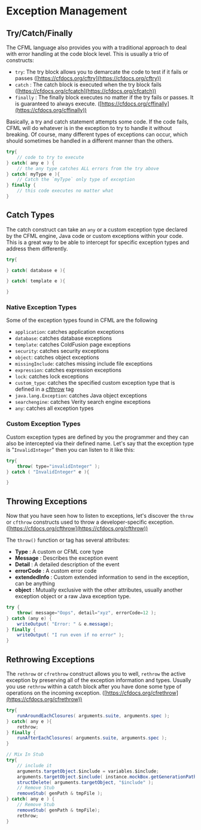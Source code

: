 # Exception Management

## Try/Catch/Finally

The CFML language also provides you with a traditional approach to deal with error handling at the code block level.  This is usually a trio of constructs:

* `try`: The try block allows you to demarcate the code to test if it fails or passes ([https://cfdocs.org/cftry](https://cfdocs.org/cftry))
* `catch` : The catch block is executed when the try block fails ([https://cfdocs.org/cfcatch](https://cfdocs.org/cfcatch))
* `finally` : The finally block executes no matter if the try fails or passes. It is guaranteed to always execute. ([https://cfdocs.org/cffinally](https://cfdocs.org/cffinally))

Basically, a try and catch statement attempts some code. If the code fails, CFML will do whatever is in the exception to try to handle it without breaking. Of course, many different types of exceptions can occur, which should sometimes be handled in a different manner than the others.

```java
try{
    // code to try to execute
} catch( any e ) {
    // the any type catches ALL errors from the try above
} catch( myType e ){
    // Catch the `myType` only type of exception
} finally {
    // this code executes no matter what
}
```

## Catch Types

The catch construct can take an `any` or a custom exception type declared by the CFML engine, Java code or custom exceptions within your code.  This is a great way to be able to intercept for specific exception types and address them differently.

```java
try{

} catch( database e ){

} catch( template e ){

}
```

### Native Exception Types

Some of the exception types found in CFML are the following

* `application`: catches application exceptions
* `database`: catches database exceptions
* `template`: catches ColdFusion page exceptions
* `security`: catches security exceptions
* `object`: catches object exceptions
* `missingInclude`: catches missing include file exceptions
* `expression`: catches expression exceptions
* `lock`: catches lock exceptions
* `custom_type`: catches the specified custom exception type that is defined in a [cfthrow](https://cfdocs.org/cfthrow) tag
* &#x20;`java.lang.Exception`: catches Java object exceptions
* &#x20;`searchengine`: catches Verity search engine exceptions
* &#x20;`any`: catches all exception types

### Custom Exception Types

Custom exception types are defined by you the programmer and they can also be intercepted via their defined name.  Let's say that the exception type is "`InvalidInteger`" then you can listen to it like this:

```java
try{
    throw( type="invalidInteger" );
} catch ( "InvalidInteger" e ){

}
```

## Throwing Exceptions

Now that you have seen how to listen to exceptions, let's discover the `throw` or `cfthrow` constructs used to throw a developer-specific exception. ([https://cfdocs.org/cfthrow](https://cfdocs.org/cfthrow))

The `throw()` function or tag has several attributes:

* **Type** : A custom or CFML core type
* **Message** : Describes the exception event
* **Detail** : A detailed description of the event
* **errorCode** : A custom error code&#x20;
* **extendedInfo** : Custom extended information to send in the exception, can be anything
* **object** : Mutually exclusive with the other attributes, usually another exception object or a raw Java exception type.

```java
try {
    throw( message="Oops", detail="xyz", errorCode=12 );
} catch (any e) {
    writeOutput( "Error: " & e.message);
} finally {
    writeOutput( "I run even if no error" );
}
```

## Rethrowing Exceptions

The `rethrow` or `cfrethrow` construct allows you to well, `rethrow` the active exception by preserving all of the exception information and types.  Usually you use `rethrow` within a catch block after you have done some type of operations on the incoming exception. ([https://cfdocs.org/cfrethrow](https://cfdocs.org/cfrethrow))

```java
try{
	runAroundEachClosures( arguments.suite, arguments.spec );
} catch( any e ){
	rethrow;
} finally {
	runAfterEachClosures( arguments.suite, arguments.spec );
}

// Mix In Stub
try{
	// include it
	arguments.targetObject.$include = variables.$include;
	arguments.targetObject.$include( instance.mockBox.getGenerationPath() & tmpFile );
	structDelete( arguments.targetObject, "$include" );
	// Remove Stub
	removeStub( genPath & tmpFile );
} catch( any e ) {
	// Remove Stub
	removeStub( genPath & tmpFile);
	rethrow;
}
```

